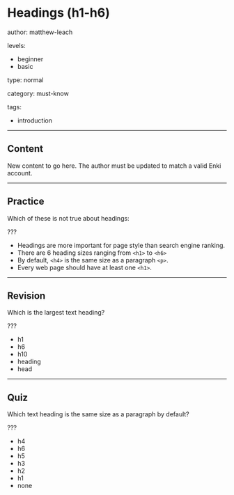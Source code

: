 # Headings (h1-h6)
author: matthew-leach

levels:
  - beginner
  - basic

type: normal

category: must-know

tags:
  - introduction

---
## Content

New content to go here. The author must be updated to match a valid Enki account.

---
## Practice

Which of these is not true about headings: 

???

* Headings are more important for page style than search engine ranking.  
* There are 6 heading sizes ranging from `<h1>` to `<h6>`
* By default, `<h4>` is the same size as a paragraph `<p>`.
* Every web page should have at least one `<h1>`.
  
---
## Revision

Which is the largest text heading?

???

* h1
* h6
* h10
* heading
* head

---
## Quiz

Which text heading is the same size as a paragraph by default?

???

* h4
* h6
* h5
* h3
* h2
* h1
* none


